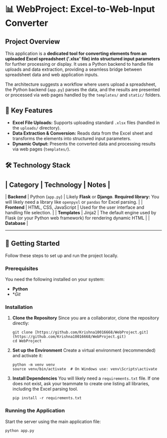 # 📊 WebProject: Excel-to-Web-Input Converter

## Project Overview

This application is a **dedicated tool for converting elements from an uploaded Excel spreadsheet ('.xlsx' file) into structured input parameters** for further processing or display.
It uses a Python backend to handle file uploads and data extraction, providing a seamless bridge between spreadsheet data and web application inputs.

The architecture suggests a workflow where users upload a spreadsheet, the Python backend (`app.py`) parses the data,
and the results are presented or processed via web pages handled by the `templates/` and `static/` folders.

## 🌟 Key Features

* **Excel File Uploads:** Supports uploading standard `.xlsx` files (handled in the `uploads/` directory).
* **Data Extraction & Conversion:** Reads data from the Excel sheet and transforms the elements into structured input parameters.
* **Dynamic Output:** Presents the converted data and processing results via web pages (`templates/`).

## 🛠️ Technology Stack

| Category | Technology | Notes |
---------------------------------
| **Backend** | Python (`app.py`) | Likely **Flask** or **Django**. **Required library:** You will likely need a library like `openpyxl` or `pandas` for Excel parsing. |
| **Frontend** | HTML, CSS, JavaScript | Used for the user interface and handling file selection. |
| **Templates** | Jinja2 | The default engine used by Flask (or your Python web framework) for rendering dynamic HTML |
| **Database** | 

---

## 🚀 Getting Started

Follow these steps to set up and run the project locally.

### Prerequisites

You need the following installed on your system:

* **Python** 
* **Git*

### Installation

1.  **Clone the Repository**
    Since you are a collaborator, clone the repository directly:
    ```
    git clone [https://github.com/Krishna10016668/WebProject.git](https://github.com/Krishna10016668/WebProject.git)
    cd WebProject
    ```

2.  **Set up the Environment**
    Create a virtual environment (recommended) and activate it:
    ```
    python -m venv venv
    source venv/bin/activate  # On Windows use: venv\Scripts\activate
    ```

3.  **Install Dependencies**
    You will likely need a `requirements.txt` file. If one does not exist, ask your teammate to create one listing all libraries, including the Excel parsing tool.
    ```
    pip install -r requirements.txt
    ```

### Running the Application

Start the server using the main application file:

```bash
python app.py
